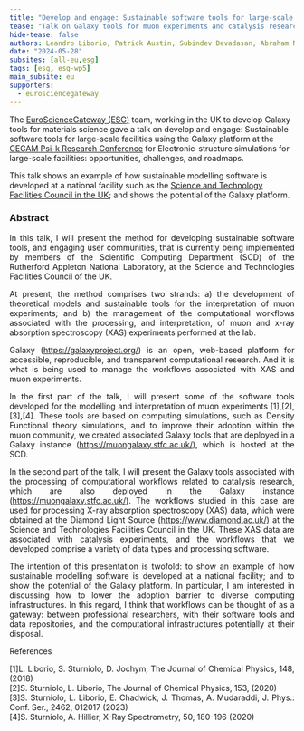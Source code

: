 ```yaml
---
title: "Develop and engage: Sustainable software tools for large-scale facilities using the Galaxy platform"
tease: "Talk on Galaxy tools for muon experiments and catalysis research at the CECAM conference"
hide-tease: false
authors: Leandro Liborio, Patrick Austin, Subindev Devadasan, Abraham Nieva de la Hidalga, Alejandra Gonzalez-Beltran
date: "2024-05-28"
subsites: [all-eu,esg]
tags: [esg, esg-wp5]
main_subsite: eu
supporters:
  - eurosciencegateway
---
```


The [EuroScienceGateway (ESG)](https://galaxyproject.org/projects/esg/) team, working in the UK to develop Galaxy tools for materials science gave a talk on develop and engage: Sustainable software tools for large-scale facilities using the Galaxy platform at the [CECAM Psi-k Research Conference](https://www.cecam.org/workshop-details/electronic-structure-simulations-for-large-scale-facilities-opportunities-challenges-and-roadmaps-1207#program-1207) for Electronic-structure simulations for large-scale facilities: opportunities, challenges, and roadmaps.

This talk shows an example of how sustainable modelling software is developed at a national facility such as the [Science and Technology Facilities Council in the UK](https://www.ukri.org/councils/stfc/); and shows the potential of the Galaxy platform.


### Abstract


<div style="text-align: justify" >
In this talk, I will present the method for developing sustainable software tools, and engaging user communities, that is currently being implemented by members of the Scientific Computing Department (SCD) of the Rutherford Appleton National Laboratory, at the Science and Technologies Facilities Council of the UK.

At present, the method comprises two strands: a) the development of theoretical models and sustainable tools for the interpretation of muon experiments; and b) the management of the computational workflows associated with the processing, and interpretation, of muon and x-ray absorption spectroscopy (XAS) experiments performed at the lab.

Galaxy (https://galaxyproject.org/) is an open, web-based platform for accessible, reproducible, and transparent computational research. And it is what is being used to manage the workflows associated with XAS and muon experiments.

In the first part of the talk, I will present some of the software tools developed for the modelling and interpretation of muon experiments [1],[2],[3],[4]. These tools are based on computing simulations, such as Density Functional theory simulations, and to improve their adoption within the muon community, we created associated Galaxy tools that are deployed in a Galaxy instance (https://muongalaxy.stfc.ac.uk/), which is hosted at the SCD.

In the second part of the talk, I will present the Galaxy tools associated with the processing of computational workflows related to catalysis research, which are also deployed in the Galaxy instance (https://muongalaxy.stfc.ac.uk/). The workflows studied in this case are used for processing X-ray absorption spectroscopy (XAS) data, which were obtained at the Diamond Light Source (https://www.diamond.ac.uk/) at the Science and Technologies Facilities Council in the UK. These XAS data are associated with catalysis experiments, and the workflows that we developed comprise a variety of data types and processing software.

The intention of this presentation is twofold:  to show an example of how sustainable modelling software is developed at a national facility; and to show the potential of the Galaxy platform. In particular, I am interested in discussing how to lower the adoption barrier to diverse computing infrastructures. In this regard, I think that workflows can be thought of as a gateway: between professional researchers, with their software tools and data repositories, and the computational infrastructures potentially at their disposal.


References

[1]L. Liborio, S. Sturniolo, D. Jochym, The Journal of Chemical Physics, 148, (2018)\
[2]S. Sturniolo, L. Liborio, The Journal of Chemical Physics, 153, (2020)\
[3]S. Sturniolo, L. Liborio, E. Chadwick, J. Thomas, A. Mudaraddi, J. Phys.: Conf. Ser., 2462, 012017 (2023)\
[4]S. Sturniolo, A. Hillier, X-Ray Spectrometry, 50, 180-196 (2020)


</div>
